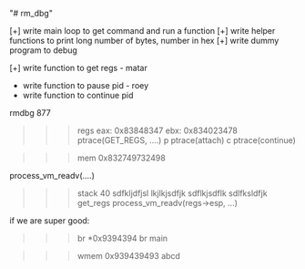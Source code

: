 "# rm_dbg" 

[+] write main loop to get command and run a function
[+] write helper functions to print long number of bytes, number in hex
[+] write dummy program to debug

[+] write function to get regs - matar
- write function to pause pid - roey
- write function to continue pid



rmdbg 877
>>> regs
    eax: 0x83848347
    ebx: 0x834023478
ptrace(GET_REGS, ....)
>>> p
ptrace(attach)
>>> c
ptrace(continue)

>>> mem 0x832749732498

process_vm_readv(....)
>>> stack 40
    sdfkljdfjsl  lkjlkjsdfjk sdflkjsdflk sdlfksldfjk
get_regs
process_vm_readv(regs->esp, ...)


if we are super good:
>>> br *0x9394394
>>> br main

>>> wmem 0x939439493 abcd